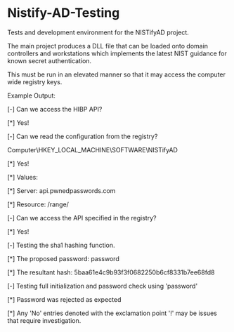 # Nistify-AD-Testing
Tests and development environment for the NISTifyAD project. 

The main project produces a DLL file that can be loaded onto domain controllers and workstations which implements the latest NIST guidance for known secret authentication.

This must be run in an elevated manner so that it may access the computer wide registry keys. 

Example Output:

[-] Can we access the HIBP API?

[*] Yes!

[-] Can we read the configuration from the registry?

Computer\HKEY_LOCAL_MACHINE\SOFTWARE\NISTifyAD

[*] Yes!

[*] Values:

[*] Server: api.pwnedpasswords.com

[*] Resource: /range/

[-] Can we access the API specified in the registry?

[*] Yes!

[-] Testing the sha1 hashing function.

[*] The proposed password: password

[*] The resultant hash: 5baa61e4c9b93f3f0682250b6cf8331b7ee68fd8

[-] Testing full initialization and password check using 'password'

[*] Password was rejected as expected

[*] Any 'No' entries denoted with the exclamation point '!' may be issues that require investigation.

